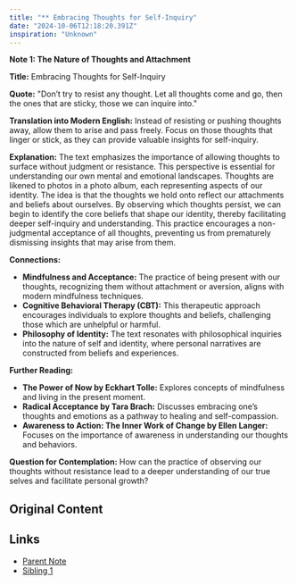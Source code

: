 ```yaml
---
title: "** Embracing Thoughts for Self-Inquiry"
date: "2024-10-06T12:18:20.391Z"
inspiration: "Unknown"
---
```


**Note 1: The Nature of Thoughts and Attachment**

**Title:** Embracing Thoughts for Self-Inquiry

**Quote:** "Don’t try to resist any thought. Let all thoughts come and go, then the ones that are sticky, those we can inquire into."

**Translation into Modern English:** Instead of resisting or pushing thoughts away, allow them to arise and pass freely. Focus on those thoughts that linger or stick, as they can provide valuable insights for self-inquiry.

**Explanation:** The text emphasizes the importance of allowing thoughts to surface without judgment or resistance. This perspective is essential for understanding our own mental and emotional landscapes. Thoughts are likened to photos in a photo album, each representing aspects of our identity. The idea is that the thoughts we hold onto reflect our attachments and beliefs about ourselves. By observing which thoughts persist, we can begin to identify the core beliefs that shape our identity, thereby facilitating deeper self-inquiry and understanding. This practice encourages a non-judgmental acceptance of all thoughts, preventing us from prematurely dismissing insights that may arise from them.

**Connections:**
- **Mindfulness and Acceptance:** The practice of being present with our thoughts, recognizing them without attachment or aversion, aligns with modern mindfulness techniques.
- **Cognitive Behavioral Therapy (CBT):** This therapeutic approach encourages individuals to explore thoughts and beliefs, challenging those which are unhelpful or harmful.
- **Philosophy of Identity:** The text resonates with philosophical inquiries into the nature of self and identity, where personal narratives are constructed from beliefs and experiences.

**Further Reading:**
- **The Power of Now by Eckhart Tolle:** Explores concepts of mindfulness and living in the present moment.
- **Radical Acceptance by Tara Brach:** Discusses embracing one’s thoughts and emotions as a pathway to healing and self-compassion.
- **Awareness to Action: The Inner Work of Change by Ellen Langer:** Focuses on the importance of awareness in understanding our thoughts and behaviors.

**Question for Contemplation:** How can the practice of observing our thoughts without resistance lead to a deeper understanding of our true selves and facilitate personal growth?

## Original Content



## Links

- [Parent Note](/parent-note.md)
- [Sibling 1](/zettel1.md)
